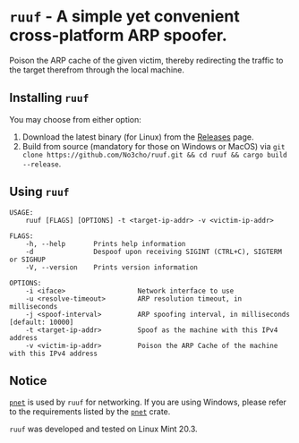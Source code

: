# `ruuf` - A simple yet convenient cross-platform ARP spoofer.

Poison the ARP cache of the given victim, thereby redirecting the traffic to the target therefrom
through the local machine.

## Installing `ruuf`

You may choose from either option:

1. Download the latest binary (for Linux) from the
   [Releases](https://github.com/No3cho/ruuf/releases) page.
2. Build from source (mandatory for those on Windows or MacOS) via 
   `git clone https://github.com/No3cho/ruuf.git && cd ruuf && cargo build --release`.

## Using `ruuf`

```
USAGE:
    ruuf [FLAGS] [OPTIONS] -t <target-ip-addr> -v <victim-ip-addr>

FLAGS:
    -h, --help       Prints help information
    -d               Despoof upon receiving SIGINT (CTRL+C), SIGTERM or SIGHUP
    -V, --version    Prints version information

OPTIONS:
    -i <iface>                  Network interface to use
    -u <resolve-timeout>        ARP resolution timeout, in milliseconds
    -j <spoof-interval>         ARP spoofing interval, in milliseconds [default: 10000]
    -t <target-ip-addr>         Spoof as the machine with this IPv4 address
    -v <victim-ip-addr>         Poison the ARP Cache of the machine with this IPv4 address
```

## Notice

[`pnet`](https://crates.io/crates/pnet) is used by `ruuf` for networking. If you are using Windows,
please refer to the requirements listed by the [`pnet`](https://crates.io/crates/pnet) crate.

`ruuf` was developed and tested on Linux Mint 20.3.